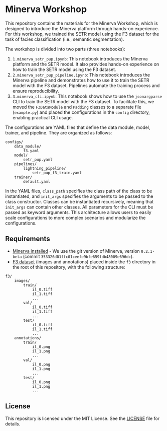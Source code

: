 # Minerva Workshop

This repository contains the materials for the Minerva Workshop, which is designed to introduce the Minerva platform through hands-on experience. 
For this workshop, we trained the SETR model using the F3 dataset for the task of facies classification (i.e., semantic segmentation).

The workshop is divided into two parts (three notebooks):

1. `1.minerva_setr_pup.ipynb`: This notebook introduces the Minerva platform and the SETR model. It also provides hands-on experience on how to train the SETR model using the F3 dataset.
2. `2.minerva_setr_pup_pipeline.ipynb`: This notebook introduces the Minerva pipeline and demonstrates how to use it to train the SETR model with the F3 dataset. Pipelines automate the training process and ensure reproducibility.
3. `3.minerva_cli.ipynb`: This notebook shows how to use the `jsonargparse` CLI to train the SETR model with the F3 dataset. To facilitate this, we moved the `F3DataModule` and `Padding` classes to a separate file (`example.py`) and placed the configurations in the `config` directory, enabling practical CLI usage.

The configurations are YAML files that define the data module, model, trainer, and pipeline. They are organized as follows:
```
configs/
    data_module/
        f3.yaml
    model/
        setr_pup.yaml
    pipelines/
        lightning_pipeline/
            setr_pup_f3_train.yaml
    trainer/
        default.yaml
```

In the YAML files, `class_path` specifies the class path of the class to be instantiated, and `init_args` specifies the arguments to be passed to the class constructor. Classes can be instantiated recursively, meaning that `init_args` can contain other classes. All parameters for the CLI must be passed as keyword arguments. This architecture allows users to easily scale configurations to more complex scenarios and modularize the configurations.

## Requirements

- [Minerva installed](https://github.com/discovery-unicamp/Minerva) - We use the git version of Minerva, version `0.2.1-beta` (commit `353326d01ffc01ceefe9bfe659fdb48009e696dc`).
- [F3 dataset](https://arxiv.org/pdf/1904.00770) (images and annotations) placed inside the `f3` directory in the root of this repository, with the following structure:
```
f3/
    images/
        train/
            il_0.tiff
            il_1.tiff
            ...
        val/
            il_0.tiff
            il_1.tiff
            ...
        test/
            il_0.tiff
            il_1.tiff
            ...
    annotations/
        train/
            il_0.png
            il_1.png
            ...
        val/
            il_0.png
            il_1.png
            ...
        test/
            il_0.png
            il_1.png
            ...
```

## License

This repository is licensed under the MIT License. See the [LICENSE](LICENSE) file for details.
